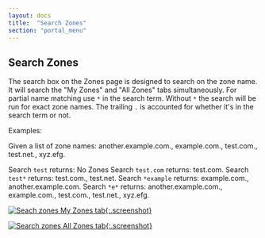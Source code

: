 ```yaml
---
layout: docs
title:  "Search Zones"
section: "portal_menu"
---
```

## Search Zones <a id="searchZones"></a>

The search box on the Zones page is designed to search on the zone name. It will search the "My Zones" and "All Zones" tabs simultaneously. 
For partial name matching use `*` in the search term.
Without `*` the search will be run for exact zone names. The trailing `.` is accounted for whether it's in the search term or not.

Examples:

Given a list of zone names: another.example.com., example.com., test.com., test.net., xyz.efg.

Search `test` returns: No Zones
Search `test.com` returns: test.com.
Search `test*` returns: test.com., test.net.
Search `*example` returns: example.com., another.example.com.
Search `*e*` returns: another.example.com., example.com., test.com., test.net., xyz.efg.

[![Seach zones My Zones tab](../img/portal/search-zones-my-zones.png){:.screenshot}](../img/portal/search-zones-my-zones.png)

[![Search zones All Zones tab](../img/portal/search-zones-all-zones.png){:.screenshot}](../img/portal/search-zones-all-zones.png)
